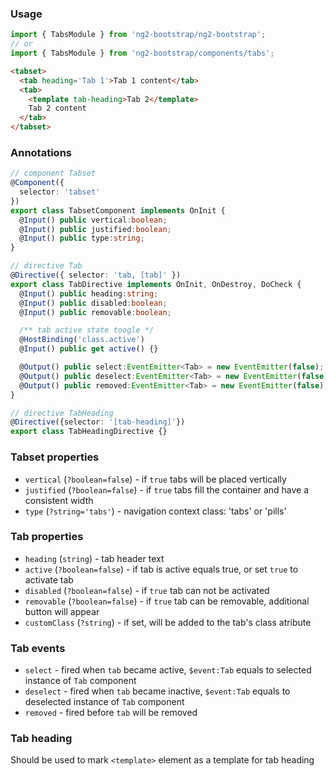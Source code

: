 ### Usage
```typescript
import { TabsModule } from 'ng2-bootstrap/ng2-bootstrap';
// or
import { TabsModule } from 'ng2-bootstrap/components/tabs';
```

```html
<tabset>
  <tab heading='Tab 1'>Tab 1 content</tab>
  <tab>
    <template tab-heading>Tab 2</template>
    Tab 2 content
  </tab>
</tabset>
```

### Annotations
```typescript
// component Tabset
@Component({
  selector: 'tabset'
})
export class TabsetComponent implements OnInit {
  @Input() public vertical:boolean;
  @Input() public justified:boolean;
  @Input() public type:string;
}

// directive Tab
@Directive({ selector: 'tab, [tab]' })
export class TabDirective implements OnInit, OnDestroy, DoCheck {
  @Input() public heading:string;
  @Input() public disabled:boolean;
  @Input() public removable:boolean;

  /** tab active state toogle */
  @HostBinding('class.active')
  @Input() public get active() {}

  @Output() public select:EventEmitter<Tab> = new EventEmitter(false);
  @Output() public deselect:EventEmitter<Tab> = new EventEmitter(false);
  @Output() public removed:EventEmitter<Tab> = new EventEmitter(false);
}

// directive TabHeading
@Directive({selector: '[tab-heading]'})
export class TabHeadingDirective {}
```

### Tabset properties
  - `vertical` (`?boolean=false`) - if `true` tabs will be placed vertically
  - `justified` (`?boolean=false`) - if `true` tabs fill the container and have a consistent width
  - `type` (`?string='tabs'`) - navigation context class: 'tabs' or 'pills'

### Tab properties
  - `heading` (`string`) - tab header text
  - `active` (`?boolean=false`) - if tab is active equals true, or set `true` to activate tab
  - `disabled` (`?boolean=false`) - if `true` tab can not be activated
  - `removable` (`?boolean=false`) - if `true` tab can be removable, additional button will appear
  - `customClass` (`?string`) - if set, will be added to the tab's class atribute

### Tab events
  - `select` - fired when `tab` became active, `$event:Tab` equals to selected instance of `Tab` component
  - `deselect` - fired when `tab` became inactive, `$event:Tab` equals to deselected instance of `Tab` component
  - `removed` - fired before `tab` will be removed

### Tab heading
Should be used to mark `<template>` element as a template for tab heading
